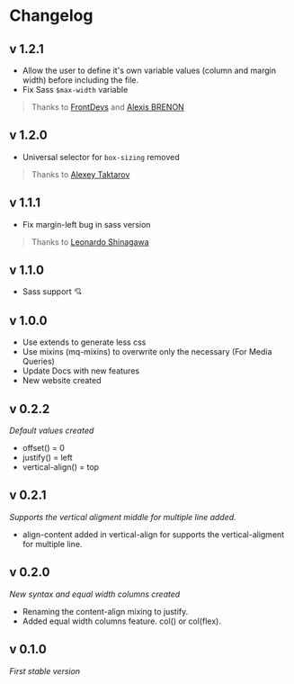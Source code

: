 # Changelog

## v 1.2.1
- Allow the user to define it's own variable values (column and margin width) before including the file.
- Fix Sass `$max-width` variable

> Thanks to [FrontDevs](https://github.com/FrontDevs) and [Alexis BRENON](https://github.com/AlexisBRENON)

## v 1.2.0
- Universal selector for `box-sizing` removed

> Thanks to [Alexey Taktarov](https://github.com/molefrog)

## v 1.1.1
- Fix margin-left bug in sass version

> Thanks to [Leonardo Shinagawa](https://github.com/shina)

## v 1.1.0
- Sass support :cupid:

## v 1.0.0
- Use extends to generate less css
- Use mixins (mq-mixins) to overwrite only the necessary (For Media Queries)
- Update Docs with new features
- New website created

## v 0.2.2
*Default values created*
- offset() = 0
- justify() = left
- vertical-align() = top

## v 0.2.1
*Supports the vertical aligment middle for multiple line added.*
- align-content added in vertical-align for supports the vertical-aligment for multiple line.

## v 0.2.0
*New syntax and equal width columns created*
- Renaming the content-align mixing to justify.
- Added equal width columns feature. col() or col(flex).

## v 0.1.0
*First stable version*
